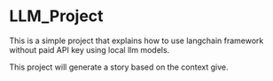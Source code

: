 # LLM_Project

This is a simple project that explains how to use langchain framework without paid API key using local llm models. 

This project will generate a story based on the context give.
